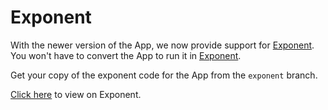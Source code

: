
# Exponent

With the newer version of the App, we now provide support for [Exponent](https://getexponent.com/).  
You won't have to convert the App to run it in [Exponent](https://getexponent.com/).

Get your copy of the exponent code for the App from the `exponent` branch.

[Click here](https://exp.host/@geekyants/StrapDatingApp) to view on Exponent.
